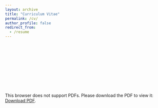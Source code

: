 ```yaml
---
layout: archive
title: "Curriculum Vitae"
permalink: /cv/
author_profile: false
redirect_from:
  - /resume
---
```


<object data="https://lijingwang.github.io/files/Lijing_CV_Aug20_2024.pdf" type="application/pdf" width="750px" height="750px">
    <embed src="https://lijingwang.github.io/files/Lijing_CV_Aug20_2024.pdf" type="application/pdf">
        <p>This browser does not support PDFs. Please download the PDF to view it: <a href="https://lijingwang.github.io/files/Lijing_CV_Aug20_2024.pdf">Download PDF</a>.</p>
    </embed>
</object>


